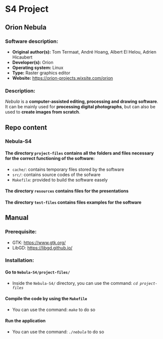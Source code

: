 # S4 Project

## Orion Nebula

### Software description:
- **Original author(s):** Tom Termaat, André Hoang, Albert El Helou, Adrien Hicaubert
- **Developer(s):** Orion
- **Operating system:** Linux
- **Type:** Raster graphics editor
- **Website:** https://orion-projects.wixsite.com/orion

### Description:
*Nebula* is a **computer-assisted editing, processing and drawing software**. It can be mainly used for **processing digital photographs**, but can also be used to **create images from scratch**.

## Repo content

### Nebula-S4

#### The directory `project-files` contains all the folders and files necessary for the correct functioning of the software:
- `cache/`: contains temporary files stored by the software
- `src/`: contains source codes of the sofware
- `Makefile`: provided to build the software easely

#### The directory `resources` contains files for the presentations

#### The directory `test-files` contains files examples for the software

## Manual

### Prerequisite:
- GTK: https://www.gtk.org/
- LibGD: https://libgd.github.io/

### Installation:

#### Go to `Nebula-S4/project-files/`
- Inside the `Nebula-S4/` directory, you can use the command: *`cd project-files`*

#### Compile the code by using the `Makefile`
- You can use the command: *`make`* to do so

#### Run the application
- You can use the command: *`./nebula`* to do so

